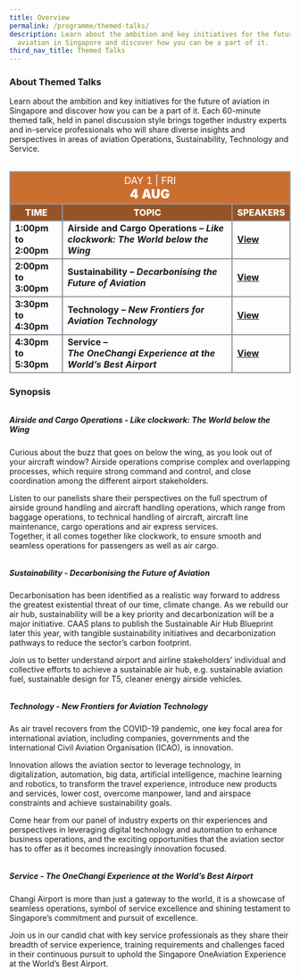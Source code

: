 ```yaml
---
title: Overview
permalink: /programme/themed-talks/
description: Learn about the ambition and key initiatives for the future of
  aviation in Singapore and discover how you can be a part of it.
third_nav_title: Themed Talks
---
```

### **About Themed Talks**

Learn about the ambition and key initiatives for the future of aviation in Singapore and discover how you can be a part of it. Each 60-minute themed talk, held in panel discussion style brings together industry experts and in-service professionals who will share diverse insights and perspectives in areas of aviation Operations, Sustainability, Technology and Service.

<table style="margin-top: 2rem;" class="table">
	<thead>
		<tr>
			<th class="center-title" colspan="4">
				<span style="font-size: 1.1rem;font-weight: 400;">DAY 1 |  FRI</span><br>
				<span style="font-size: 1.4rem; font-weight: 900;">4 AUG</span>
			</th>
		</tr>
		<tr>
			<th class="subtitle">Time</th>
			<th class="subtitle">Topic</th>
			<th class="subtitle">Speakers</th>
		</tr>
	</thead>
	<tbody>
	<tr>
		<td>1:00pm to 2:00pm</td>
		<td>Airside and Cargo Operations –&nbsp;<span class="italic">Like clockwork: The World below the Wing</span></td>
		<td><a href="#">View</a></td>
	</tr>
	<tr>
		<td>2:00pm to 3:00pm</td>
		<td>Sustainability –&nbsp;<span class="italic">Decarbonising&nbsp;the Future of Aviation</span></td>
		<td><a href="#">View</a></td>
	</tr>
	<tr>
		<td>3:30pm to 4:30pm</td>
		<td>Technology –&nbsp;<span class="italic">New Frontiers for Aviation Technology</span></td>
		<td><a href="#">View</a></td>
	</tr>
	<tr>
		<td>4:30pm to 5:30pm</td>
		<td>Service – <span class="italic">The&nbsp;OneChangi&nbsp;Experience at the World’s Best Airport</span></td>
		<td><a href="#">View</a></td>
	</tr>
	</tbody>
</table>

### **Synopsis**

<h5 style="margin-top:2rem;"><b>Airside and Cargo Operations - <i>Like clockwork: The World below the Wing</i></b></h5>

Curious about the buzz that goes on below the wing, as you look out of your aircraft window? Airside operations comprise complex and overlapping processes, which require strong command and control, and close coordination among the different airport stakeholders.  
  
Listen to our panelists share their perspectives on the full spectrum of airside ground handling and aircraft handling operations, which range from baggage operations, to technical handling of aircraft, aircraft line maintenance, cargo operations and air express services.  
Together, it all comes together like clockwork, to ensure smooth and seamless operations for passengers as well as air cargo.

<h5 style="margin-top:2rem;"><b>Sustainability - <i>Decarbonising the Future of Aviation</i></b></h5>

Decarbonisation has been identified as a realistic way forward to address the greatest existential threat of our time, climate change. As we rebuild our air hub, sustainability will be a key priority and decarbonization will be a major initiative. CAAS plans to publish the Sustainable Air Hub Blueprint later this year, with tangible sustainability initiatives and decarbonization pathways to reduce the sector’s carbon footprint.  
  
Join us to better understand airport and airline stakeholders’ individual and collective efforts to achieve a sustainable air hub, e.g. sustainable aviation fuel, sustainable design for T5, cleaner energy airside vehicles.

<h5 style="margin-top:2rem;"><b>Technology - <i>New Frontiers for Aviation Technology</i></b></h5>

As air travel recovers from the COVID-19 pandemic, one key focal area for international aviation, including companies, governments and the International Civil Aviation Organisation (ICAO), is innovation.  
  
Innovation allows the aviation sector to leverage technology, in digitalization, automation, big data, artificial intelligence, machine learning and robotics, to transform the travel experience, introduce new products and services, lower cost, overcome manpower, land and airspace constraints and achieve sustainability goals.  
  
Come hear from our panel of industry experts on thir experiences and perspectives in leveraging digital technology and automation to enhance business operations, and the exciting opportunities that the aviation sector has to offer as it becomes increasingly innovation focused.

<h5 style="margin-top:2rem;"><b>Service - <i>The OneChangi Experience at the World’s Best Airport</i></b></h5>

Changi Airport is more than just a gateway to the world, it is a showcase of seamless operations, symbol of service excellence and shining testament to Singapore’s commitment and pursuit of excellence.  
  
Join us in our candid chat with key service professionals as they share their breadth of service experience, training requirements and challenges faced in their continuous pursuit to uphold the Singapore OneAviation Experience at the World’s Best Airport.

<style>#main-content .bp-section.bp-section-pagetitle, .bottom-navigation a {background-color: #CB6F31 !important;} .table .center-title{text-align: center; background-color: #CB6F31; color: white;} .table .subtitle{background-color: #985324; color: white; font-weight: 800; text-align: center; text-transform: uppercase; font-size: 1rem;} .table td{font-weight: bold;} .table table, .table th, .table td{border: 2px solid #8E99A2 !important; vertical-align: middle !important;} .tdtime{width: 175px} .italic{font-style: italic}</style>